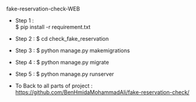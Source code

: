 fake-reservation-check-WEB


- Step 1 :  
$ pip install -r requirement.txt

- Step 2 : 
$ cd check_fake_reservation

- Step 3 : 
$ python manage.py makemigrations 

- Step 4 : 
$ python manage.py migrate

- Step 5 : 
$ python manage.py runserver



- To Back to all parts of project : 
https://github.com/BenHmidaMohammadAli/fake-reservation-check/
